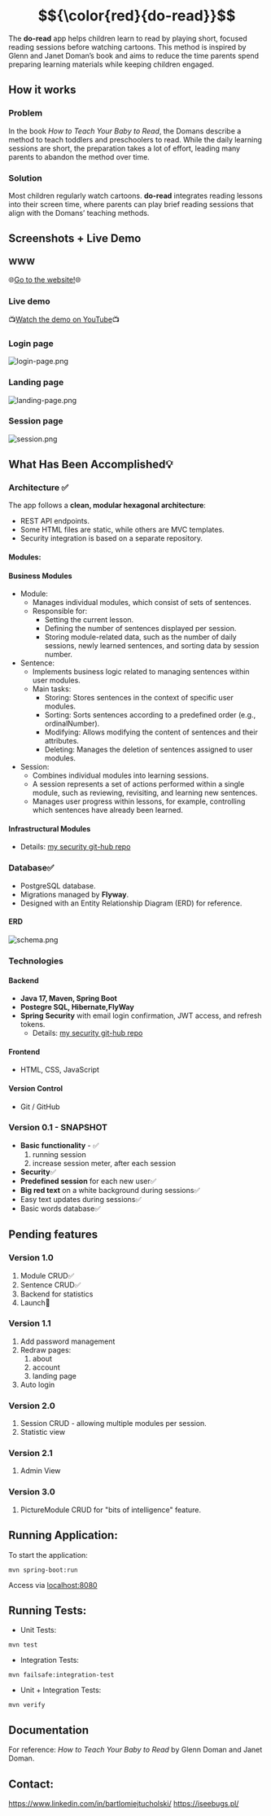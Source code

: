 # $${\color{red}{do-read}}$$
The **do-read** app helps children learn to read by playing short, 
focused reading sessions before watching cartoons. 
This method is inspired by Glenn and Janet Doman’s book 
and aims to reduce the time parents spend preparing learning materials while keeping children engaged.

## How it works
### Problem
In the book *How to Teach Your Baby to Read*, the Domans describe a method to teach toddlers and preschoolers to read. While the daily learning sessions are short, 
the preparation takes a lot of effort, leading many parents to abandon the method over time.
### Solution
Most children regularly watch cartoons. **do-read** integrates reading lessons into their screen time, where parents can play brief reading sessions that align with the Domans’ teaching methods.

## Screenshots + Live Demo
### WWW
🌐[Go to the website!](http://ec2-3-64-60-246.eu-central-1.compute.amazonaws.com:8000/)🌐

### Live demo
📺[Watch the demo on YouTube](https://youtu.be/iQrmxAIZE3I)📺
### Login page
![login-page.png](documentation%2Freadme%2Flogin-page.png)
### Landing page
![landing-page.png](documentation%2Freadme%2Flanding-page.png)
### Session page
![session.png](documentation%2Freadme%2Fsession.png)
## What Has Been Accomplished💡
### Architecture ✅
The app follows a **clean, modular hexagonal architecture**:
* REST API endpoints.
* Some HTML files are static, while others are MVC templates.
* Security integration is based on a separate repository.
#### Modules:
#### Business Modules
* Module:
  * Manages individual modules, which consist of sets of sentences.
  * Responsible for:
    * Setting the current lesson.
    * Defining the number of sentences displayed per session.
    * Storing module-related data, such as the number of daily sessions, newly learned sentences, and sorting data by session number.
* Sentence:
  * Implements business logic related to managing sentences within user modules.
  * Main tasks:
    * Storing: Stores sentences in the context of specific user modules.
    * Sorting: Sorts sentences according to a predefined order (e.g., ordinalNumber).
    * Modifying: Allows modifying the content of sentences and their attributes.
    * Deleting: Manages the deletion of sentences assigned to user modules.
* Session:
  * Combines individual modules into learning sessions.
  * A session represents a set of actions performed within a single module, such as reviewing, revisiting, and learning new sentences.
  * Manages user progress within lessons, for example, controlling which sentences have already been learned.
#### Infrastructural Modules
* Details: [my security git-hub repo](https://github.com/GitHub-BartekT/SpringBoot_Security_Module)
### Database✅
* PostgreSQL database.
* Migrations managed by **Flyway**.
* Designed with an Entity Relationship Diagram (ERD) for reference.
#### ERD
![schema.png](documentation%2Freadme%2Fschema.png)
### Technologies
#### Backend
* **Java 17, Maven, Spring Boot** 
* **Postegre SQL, Hibernate,FlyWay**
* **Spring Security** with email login confirmation, JWT access, and refresh tokens.
  * Details: [my security git-hub repo](https://github.com/GitHub-BartekT/SpringBoot_Security_Module)
#### Frontend
* HTML, CSS, JavaScript
#### Version Control
* Git / GitHub
### Version 0.1 - SNAPSHOT
* **Basic functionality** - ✅
  1. running session
  2. increase session meter, after each session
* **Security**✅
* **Predefined session** for each new user✅
* **Big red text** on a white background during sessions✅
* Easy text updates during sessions✅
* Basic words database✅

## Pending features
### Version 1.0
1. Module CRUD✅
2. Sentence CRUD✅
3. Backend for statistics
4. Launch🚀
### Version 1.1
1. Add password management
2. Redraw pages:
   1. about
   2. account
   3. landing page
3. Auto login
### Version 2.0
1. Session CRUD - allowing multiple modules per session.
2. Statistic view
### Version 2.1
1. Admin View
### Version 3.0
1. PictureModule CRUD for "bits of intelligence" feature.

## Running Application:
To start the application:

```mvn spring-boot:run```

Access via [localhost:8080](http://localhost:8080)

## Running Tests:

* Unit Tests:

```mvn test```

* Integration Tests:

```mvn failsafe:integration-test```

* Unit + Integration Tests:

```mvn verify```

## Documentation
For reference: *How to Teach Your Baby to Read* by Glenn Doman and Janet Doman.

## Contact:
https://www.linkedin.com/in/bartlomiejtucholski/
https://iseebugs.pl/

